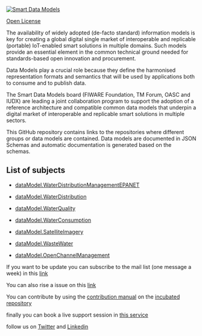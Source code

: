[![Smart Data Models](https://smartdatamodels.org/wp-content/uploads/2022/01/SmartDataModels_logo.png "Logo")](https://smartdatamodels.org)
[Open License](https://github.com/smart-data-models//SmartWater/blob/master//LICENSE.md)

The availability of widely adopted (de-facto standard) information models is key for creating a global digital single market of interoperable and replicable (portable) IoT-enabled smart solutions in multiple domains. Such models provide an essential element in the common technical ground needed for standards-based open innovation and procurement.

Data Models play a crucial role because they define the harmonised representation formats and semantics that will be used by applications both to consume and to publish data.

The Smart Data Models board (FIWARE Foundation, TM Forum, OASC and IUDX) are leading a joint collaboration program to support the adoption of a reference architecture and compatible common data models that underpin a digital market of interoperable and replicable smart solutions in multiple sectors.

This GitHub repository contains links to the repositories where different groups or data models are contained. Data models are documented in JSON Schemas and automatic documentation is generated based on the schemas. 

## List of subjects

* [dataModel.WaterDistributionManagementEPANET](https://github.com/smart-data-models/dataModel.WaterDistributionManagementEPANET)
* [dataModel.WaterDistribution](https://github.com/smart-data-models/dataModel.WaterDistribution)
* [dataModel.WaterQuality](https://github.com/smart-data-models/dataModel.WaterQuality)
* [dataModel.WaterConsumption](https://github.com/smart-data-models/dataModel.WaterConsumption)
* [dataModel.SatelliteImagery](https://github.com/smart-data-models/dataModel.SatelliteImagery)
* [dataModel.WasteWater](https://github.com/smart-data-models/dataModel.WasteWater)
* [dataModel.OpenChannelManagement](https://github.com/smart-data-models/dataModel.OpenChannelManagement)
If you want to be update you can subscribe to the mail list (one message a week) in this [link](https://smartdatamodels.org/index.php/subscriptions-page/)
You can also rise a issue on this [link](https://smartdatamodels.org/index.php/submit-an-issue-2/)
You can contribute by using the [contribution manual](https://bit.ly/contribution_manual) on the [incubated repository](https://github.com/smart-data-models/incubated/tree/master)
finally you can book a live support session in [this service](https://calendly.com/smartdatamodels)
follow us on [Twitter](https://twitter.com/smartdatamodels) and [Linkedin](https://www.linkedin.com/company/72642317/)
